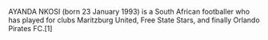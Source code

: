 AYANDA NKOSI (born 23 January 1993) is a South African footballer who has played for clubs Maritzburg United, Free State Stars, and finally Orlando Pirates FC.[1]
